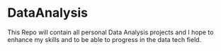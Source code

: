 # DataAnalysis

This Repo will contain all personal Data Analysis projects and I hope to enhance my skills and to be able to progress in the data tech field.
